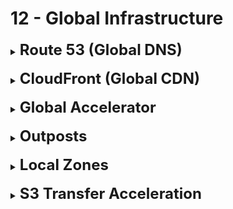 # 12 - Global Infrastructure

<details>
  	<summary>
		<strong>
			<font size=5>
				Route 53 (Global DNS)
			</font>
		</strong>
	</summary>
	<font size=4>
		Implement closest deployment to decrease latency; <strong>Weighted routing policy</strong> (route traffic to multiple resources)
	</font>
</details>

<br>

<details>
  	<summary>
		<strong>
			<font size=5>
				CloudFront (Global CDN)
			</font>
		</strong>
	</summary>
	<font size=4>
		Replicate parts of your application to AWS Edge Locations and cache common requests to decrease latency
	</font>
</details>

<br>

<details>
  	<summary>
		<strong>
			<font size=5>
				Global Accelerator
			</font>
		</strong>
	</summary>
	<font size=4>
		Improve a global application's availability and performance using <strong>AWS Global Network</strong>
	</font>
</details>

<br>

<details>
  	<summary>
		<strong>
			<font size=5>
				Outposts
			</font>
		</strong>
	</summary>
	<font size=4>
		Deploy <strong>Racks</strong> to extend AWS services
	</font>
</details>

<br>

<details>
  	<summary>
		<strong>
			<font size=5>
				Local Zones
			</font>
		</strong>
	</summary>
	<font size=4>
		Bring AWS resources closer to your users to decrease latency
	</font>
</details>

<br>

<details>
  	<summary>
		<strong>
			<font size=5>
				S3 Transfer Acceleration
			</font>
		</strong>
	</summary>
	<font size=4>
		Increase uploads/download speeds for Amazon S3
	</font>
</details>
